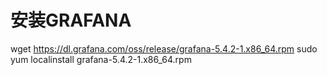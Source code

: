 # 安装GRAFANA

wget https://dl.grafana.com/oss/release/grafana-5.4.2-1.x86_64.rpm
sudo yum localinstall grafana-5.4.2-1.x86_64.rpm
